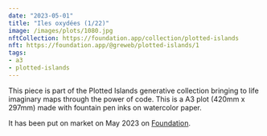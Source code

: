```yaml
---
date: "2023-05-01"
title: "Iles oxydées (1/22)"
image: /images/plots/1080.jpg
nftCollection: https://foundation.app/collection/plotted-islands
nft: https://foundation.app/@greweb/plotted-islands/1
tags:
- a3
- plotted-islands
---
```


This piece is part of the Plotted Islands generative collection bringing to life imaginary maps through the power of code. This is a A3 plot (420mm x 297mm) made with fountain pen inks on watercolor paper.

It has been put on market on May 2023 on [Foundation](https://foundation.app/@greweb/plotted-islands/1).